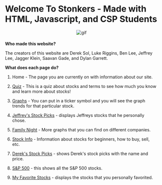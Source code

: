 # Welcome To Stonkers - Made with HTML, Javascript, and CSP Students

<html>
<head>
    <title>Center Image</title>
    <style>
        .center {
            display: flex;
            justify-content: center;
            margin-bottom: 20px;
        }
    </style>
</head>
<body>
    <div class="center">
        <img src="https://media3.giphy.com/media/JtBZm3Getg3dqxK0zP/giphy-downsized-large.gif?cid=6c09b9523f8b517b64de56085e273298014664726e4f8b9a&ep=v1_internal_gifs_gifId&rid=giphy-downsized-large.gif&ct=g" alt="gif">
    </div>
</body>
</html>


<b>Who made this website?</b>

The creators of this website are Derek Sol, Luke Riggins, Ben Lee, Jeffrey Lee, Jagger Klein, Saavan Gade, and Dylan Garrett.

<b>What does each page do?</b>

1. Home - The page you are currently on with information about our site.

2. <a href="/Stonkers-Frontend/housing">Quiz</a> - This is a quiz about stocks and terms to see how much you know and learn more about stocks!

3. <a href="/Stonkers-Frontend/food">Graphs</a> - You can put in a ticker symbol and you will see the graph trends for that particular stock.

4. <a href="/Stonkers-Frontend/activities">Jeffrey's Stock Picks</a> - displays Jeffreys stocks that he personally chose.

5. <a href="/Stonkers-Frontend/Family-Night">Family Night</a> - More graphs that you can find on different companies.

6. <a href="/Stonkers-Frontend/gallery">Stock Info</a> - Information about stocks for beginners, how to buy, sell, etc.

7. <a href="/Stonkers-Frontend/stockprice">Derek's Stock Picks</a> - shows Derek's stock picks with the name and price.

8. <a href="/Stonkers-Frontend/S&P500">S&P 500</a> - this shows all the S&P 500 stocks.

9. <a href="/Stonkers-Frontend/favorites">My Favorite Stocks</a> - displays the stocks that you personally favorited.


